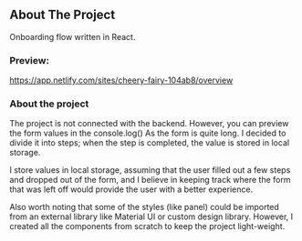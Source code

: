 ## About The Project

Onboarding flow written in React.

### Preview:

https://app.netlify.com/sites/cheery-fairy-104ab8/overview

### About the project

The project is not connected with the backend. However, you can preview the form values in the console.log()
As the form is quite long. I decided to divide it into steps; when the step is completed, the value is stored in local storage.

I store values in local storage, assuming that the user filled out a few steps and dropped out of the form, and I believe in keeping track where
the form that was left off would provide the user with a better experience.

Also worth noting that some of the styles (like panel) could be imported from an external library like Material UI or custom design library.
However, I created all the components from scratch to keep the project light-weight.
